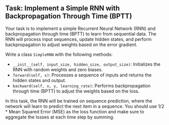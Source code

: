 ## Task: Implement a Simple RNN with Backpropagation Through Time (BPTT)

Your task is to implement a simple Recurrent Neural Network (RNN) and backpropagation through time (BPTT) to learn from sequential data. The RNN will process input sequences, update hidden states, and perform backpropagation to adjust weights based on the error gradient.

Write a class `SimpleRNN` with the following methods:

- `__init__(self, input_size, hidden_size, output_size)`: Initializes the RNN with random weights and zero biases.
- `forward(self, x)`: Processes a sequence of inputs and returns the hidden states and output.
- `backward(self, x, y, learning_rate)`: Performs backpropagation through time (BPTT) to adjust the weights based on the loss.

In this task, the RNN will be trained on sequence prediction, where the network will learn to predict the next item in a sequence. You should use 1/2 * Mean Squared Error (MSE) as the loss function and make sure to aggregate the losses at each time step by summing.
